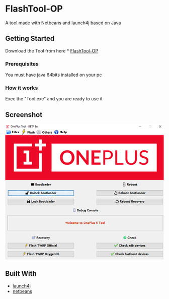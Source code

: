# FlashTool-OP

A tool made with Netbeans and launch4j based on Java

## Getting Started

Download the Tool from here * [FlashTool-OP](https://github.com/Franco28/FlashTool-OP/releases) 

### Prerequisites

You must have java 64bits installed on your pc

### How it works

Exec the "Tool.exe" and you are ready to use it

## Screenshot

![Tool](https://raw.githubusercontent.com/Franco28/FlashTool-OP/master/Tool.png "Tool")

## Built With

* [launch4j](http://launch4j.sourceforge.net/)
* [netbeans](https://netbeans.org)
